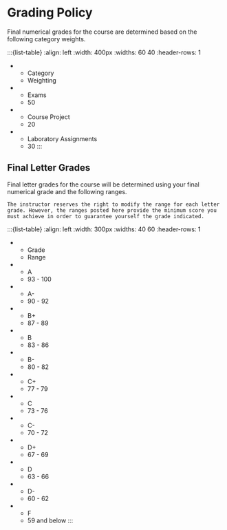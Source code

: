 # Grading Policy

Final numerical grades for the course are determined based on the following category weights.

:::{list-table}
:align: left
:width: 400px
:widths: 60 40
:header-rows: 1

*   - Category
    - Weighting
*   - Exams
    - 50
*   - Course Project
    - 20
*   - Laboratory Assignments
    - 30
:::

## Final Letter Grades

Final letter grades for the course will be determined using your final numerical grade and the following ranges.

```{note}
The instructor reserves the right to modify the range for each letter grade. However, the ranges posted here provide the minimum score you must achieve in order to guarantee yourself the grade indicated.  
```

:::{list-table}
:align: left
:width: 300px
:widths: 40 60
:header-rows: 1

*   - Grade
    - Range
*   - A
    - 93 - 100
*   - A-
    - 90 - 92
*   - B+
    - 87 - 89
*   - B
    - 83 - 86
*   - B-
    - 80 - 82
*   - C+
    - 77 - 79
*   - C
    - 73 - 76
*   - C-
    - 70 - 72
*   - D+
    - 67 - 69
*   - D
    - 63 - 66
*   - D-
    - 60 - 62
*   - F
    - 59 and below
:::
<br>